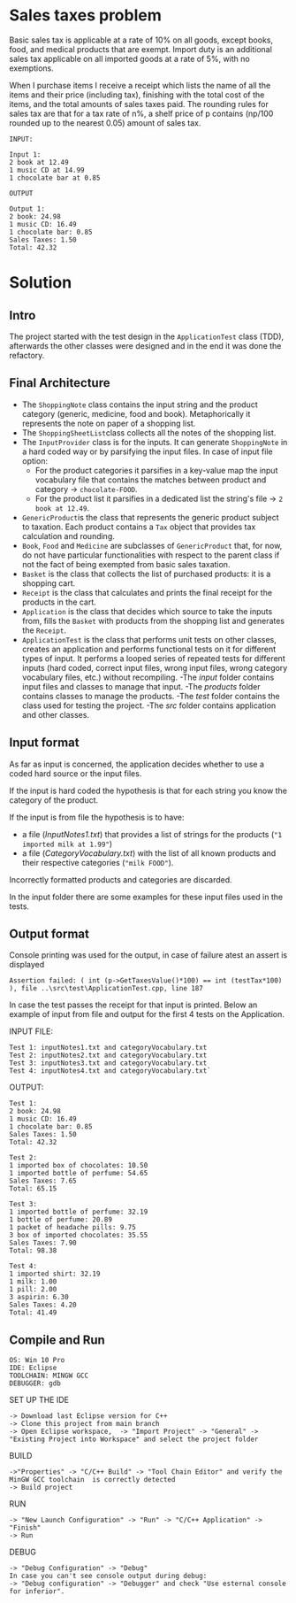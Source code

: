 # Sales taxes problem
Basic sales tax is applicable at a rate of 10% on all goods, except books, food, and medical products that are exempt. Import duty is an additional sales tax applicable on all imported goods at a rate of 5%, with no exemptions.

When I purchase items I receive a receipt which lists the name of all the items and their price (including tax), finishing with the total cost of the items, and the total amounts of sales taxes paid. The rounding rules for sales tax are that for a tax rate of n%, a shelf price of p contains (np/100 rounded up to the nearest 0.05) amount of sales tax.

```
INPUT:

Input 1:
2 book at 12.49
1 music CD at 14.99
1 chocolate bar at 0.85

OUTPUT

Output 1:
2 book: 24.98
1 music CD: 16.49
1 chocolate bar: 0.85
Sales Taxes: 1.50
Total: 42.32
```

# Solution

## Intro
The project started with the test design in the `ApplicationTest` class (TDD), afterwards the other classes were designed and in the end it was done the refactory.

## Final Architecture
- The `ShoppingNote` class contains the input string and the product category (generic, medicine, food and book). Metaphorically it represents the note on paper of a shopping list.
- The `ShoppingSheetList`class collects all the notes of the shopping list.
- The `InputProvider` class is for the inputs. It can generate `ShoppingNote` in a hard coded way or by parsifying the input files. 
  In case of input file option:
  - For the product categories it parsifies in a key-value map the input vocabulary file that contains the matches between product and category -> `chocolate-FOOD`.
  - For the product list it parsifies in a dedicated list the string's file -> `2 book at 12.49`.
- `GenericProduct`is the class that represents the generic product subject to taxation. Each product contains a `Tax` object that provides tax calculation and rounding.
- `Book`, `Food` and `Medicine` are subclasses of `GenericProduct` that, for now, do not have particular functionalities with respect to the parent class if not the fact of being exempted from basic sales taxation.
- `Basket` is the class that collects the list of purchased products: it is a shopping cart.
- `Receipt` is the class that calculates and prints the final receipt for the products in the cart.
- `Application` is the class that decides which source to take the inputs from, fills the `Basket` with products from the shopping list and generates the `Receipt`.
- `ApplicationTest` is the class that performs unit tests on other classes, creates an application and performs functional tests on it for different types of input. It performs a looped series of repeated tests for different inputs (hard coded, correct input files, wrong input files, wrong category vocabulary files, etc.) without recompiling.
-The *input* folder contains input files and classes to manage that input.
-The *products* folder contains classes to manage the products.
-The *test* folder contains the class used for testing the project.
-The *src* folder contains application and other classes.

## Input format
As far as input is concerned, the application decides whether to use a coded hard source or the input files. 

If the input is hard coded the hypothesis is that for each string you know the category of the product.

If the input is from file the hypothesis is to have:
- a file (*InputNotes1.txt*) that provides a list of strings for the products (`"1 imported milk at 1.99"`)  
- a file (*CategoryVocabulary.txt*) with the list of all known products and their respective categories (`"milk FOOD"`).

Incorrectly formatted products and categories are discarded.

In the input folder there are some examples for these input files used in the tests. 

## Output format
Console printing was used for the output, in case of failure atest an assert is displayed

```
Assertion failed: ( int (p->GetTaxesValue()*100) == int (testTax*100) ), file ..\src\test\ApplicationTest.cpp, line 187
```

In case the test passes the receipt for that input is printed. Below an example of input from file and output for the first 4 tests on the Application.

INPUT FILE:

```
Test 1: inputNotes1.txt and categoryVocabulary.txt
Test 2: inputNotes2.txt and categoryVocabulary.txt
Test 3: inputNotes3.txt and categoryVocabulary.txt
Test 4: inputNotes4.txt and categoryVocabulary.txt`
```

OUTPUT:
```
Test 1:
2 book: 24.98
1 music CD: 16.49
1 chocolate bar: 0.85
Sales Taxes: 1.50
Total: 42.32

Test 2:
1 imported box of chocolates: 10.50
1 imported bottle of perfume: 54.65
Sales Taxes: 7.65
Total: 65.15

Test 3:
1 imported bottle of perfume: 32.19
1 bottle of perfume: 20.89
1 packet of headache pills: 9.75
3 box of imported chocolates: 35.55
Sales Taxes: 7.90
Total: 98.38

Test 4:
1 imported shirt: 32.19
1 milk: 1.00
1 pill: 2.00
3 aspirin: 6.30
Sales Taxes: 4.20
Total: 41.49
```

## Compile and Run
```
OS: Win 10 Pro
IDE: Eclipse
TOOLCHAIN: MINGW GCC 
DEBUGGER: gdb
```
SET UP THE IDE
```
-> Download last Eclipse version for C++
-> Clone this project from main branch
-> Open Eclipse workspace,  -> "Import Project" -> "General" -> "Existing Project into Workspace" and select the project folder
```
BUILD
```
->"Properties" -> "C/C++ Build" -> "Tool Chain Editor" and verify the MinGW GCC toolchain  is correctly detected 
-> Build project
```
RUN
```
-> "New Launch Configuration" -> "Run" -> "C/C++ Application" -> "Finish"
-> Run
```
DEBUG
```
-> "Debug Configuration" -> "Debug"
In case you can't see console output during debug:
-> "Debug configuration" -> "Debugger" and check "Use esternal console for inferior".
```

